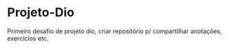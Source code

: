 # Projeto-Dio
Primeiro desafio de projeto dio, criar repositório p/ compartilhar anotações, exercícios etc. 
